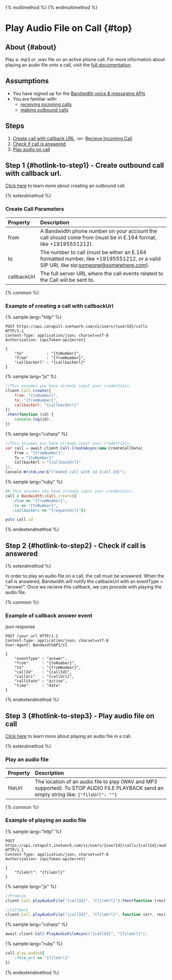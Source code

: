 {% multimethod %}
{% endmultimethod %}

# Play Audio File on Call {#top}

## About {#about}

Play a .mp3 or .wav file on an active phone call. For more information about playing an audio file onto a call, visit the [full documentation](http://dev.bandwidth.com/ap-docs/methods/calls/postCallsCallIdAudio.html).

## Assumptions
* You have signed up for the [Bandwidth voice & messaging APIs](https://app.bandwidth.com)
* You are familiar with:
	* [receiving incoming calls](incomingCallandMessaging.md)
	* [making outbound calls](outboundCall.md)

## Steps
1. [Create call with callback URL](./outboundCall.md) -or- [Recieve Incoming Call](./incomingCallandMessaging.md)
2. [Check if call is answered]()
3. [Play audio on call](#play-audio)

## Step 1 {#hotlink-to-step1} - Create outbound call with callback url.

[Click here](http://dev.bandwidth.com/ap-docs/methods/calls/postCalls.html) to learn more about creating an outbound call.

{% extendmethod %}

### Create Call Parameters

| Property    | Description                            |
|:------------|:---------------------------------------|
| from | A Bandwidth phone number on your account the call should come from (must be in E.164 format, like +19195551212). |
| to | The number to call (must be either an E.164 formatted number, like +19195551212, or a valid SIP URI, like sip:someone@somewhere.com).|
| callbackUrl | The full server URL where the call events related to the Call will be sent to.|

{% common %}

### Example of creating a call with callbackUrl

{% sample lang="http" %}

```http
POST https://api.catapult.inetwork.com/v1/users/{userId}/calls HTTP/1.1
Content-Type: application/json; charset=utf-8
Authorization: {apiToken:apiSecret}

{
    "to"          : "{toNumber}",
    "from"        : "{fromNumber}",
    "callbackUrl" : "{callbackUrl}"
}
```

{% sample lang="js" %}

```js
//This assumes you have already input your credentials.
client.Call.create({
    from: "{toNumber}",
    to: "{fromNumber}",
    callbackUrl: "{callbackUrl}"
})
.then(function (id) {
    console.log(id);
})
```

{% sample lang="csharp" %}

```csharp
//This assumes you have already input your credentials.
var call = await client.Call.CreateAsync(new CreateCallData{
    From = "{fromNumber}",
    To = "{toNumber}"
    CallbackUrl = "{callbackUrl}"
});
Console.WriteLine($"Created call with id {call.Id}");
```

{% sample lang="ruby" %}

```ruby
## This assumes you have already input your credentials.
call = Bandwidth::Call.create({
   :from => "{fromNumber}",
   :to => "{toNumber}",
   :callbackUrl => "{requestUrl}"})

puts call.id
```

{% endextendmethod %}

## Step 2 {#hotlink-to-step2} - Check if call is answered

{% extendmethod %}

In order to play an audio file on a call, the call must be answered. When the call is answered, Bandwidth will notify the callbackUrl with an eventType = "answer". Once we recieve this callback, we can procede with playing the audio file.


{% common %}

### Example of callback answer event

json response

```http
POST /your_url HTTP/1.1
Content-Type: application/json; charset=utf-8
User-Agent: BandwidthAPI/v1

{
    "eventType" : "answer",
    "from"      : "{toNumber}",
    "to"        : "{fromNumber}",
    "callId"    : "{callId}",
    "callUri"   : "{callUri}",
    "callState" : "active",
    "time"      : "date"
}
```


{% endextendmethod %}

## Step 3 {#hotlink-to-step3} - Play audio file on call

[Click here](http://dev.bandwidth.com/ap-docs/methods/calls/postCallsCallIdAudio.html) to learn more about playing an audio file in a call.

{% extendmethod %}

### Play an audio file

| Property    | Description                            |
|:------------|:---------------------------------------|
| fileUrl | The location of an audio file to play (WAV and MP3 supported). To STOP AUDIO FILE PLAYBACK send an empty string like: `{"fileUrl": ""}` |

{% common %}

### Example of playing an audio file

{% sample lang="http" %}

```http
POST https://api.catapult.inetwork.com/v1/users/{userId}/calls/{callId}/audio HTTP/1.1
Content-Type: application/json; charset=utf-8
Authorization: {apiToken:apiSecret}

{
    "fileUrl": "{fileUrl}"
}
```

{% sample lang="js" %}

```js
//Promise
client.Call.playAudioFile("{callId}", "{fileUrl}").then(function (res) {});

//Callback
client.Call.playAudioFile("{callId}", "{fileUrl}", function (err, res)
```

{% sample lang="csharp" %}

```csharp
await client.Call.PlayAudioFileAsync("{callId}", "{fileUrl}");
```

{% sample lang="ruby" %}

```ruby
call.play_audio({
    :file_url => "{fileUrl}"
})
```

{% endextendmethod %}

